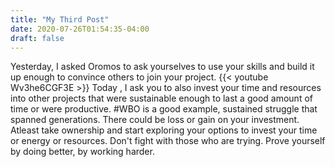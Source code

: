 ```yaml
---
title: "My Third Post"
date: 2020-07-26T01:54:35-04:00
draft: false
---
```

Yesterday, I asked Oromos to ask yourselves to use your skills and build it up enough to convince others to join your project.
{{< youtube Wv3he6CGF3E >}}
Today , I ask you to also invest your time and resources into other projects that were sustainable enough to last a good amount of time or were productive. #WBO is a good example, sustained struggle that spanned generations. There could be loss or gain on your investment. Atleast take ownership and start exploring your options to invest your time or energy or resources.
Don't fight with those who are trying. Prove yourself by doing better, by working harder.
